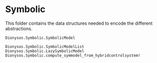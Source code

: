 # Symbolic 

This folder contains the data structures needed to encode the different abstractions.

```@docs
Dionysos.Symbolic.SymbolicModel
```

```@docs
Dionysos.Symbolic.SymbolicModelList
Dionysos.Symbolic.LazySymbolicModel
Dionysos.Symbolic.compute_symmodel_from_hybridcontrolsystem!
```